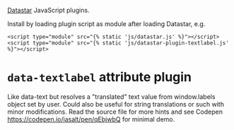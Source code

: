 [Datastar](https://data-star.dev/) JavaScript plugins.

Install by loading plugin script as module after loading Datastar, e.g.

```
<script type="module" src="{% static 'js/datastar.js' %}"></script>
<script type="module" src="{% static 'js/datastar-plugin-textlabel.js' %}"></script>
```

# `data-textlabel` attribute plugin

Like data-text but resolves a "translated" text value from window.labels object set by user. Could also be useful for string translations or such with minor modifications. Read the source file for more hints and see Codepen https://codepen.io/jasalt/pen/qEbjwbQ for minimal demo.
